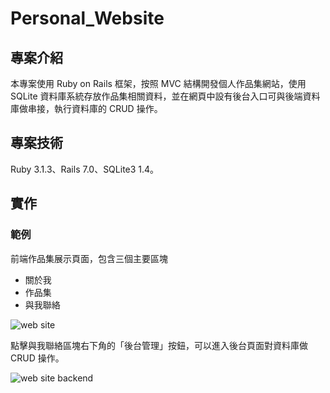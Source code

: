 # Personal_Website
## 專案介紹
本專案使用 Ruby on Rails 框架，按照 MVC 結構開發個人作品集網站，使用 SQLite 資料庫系統存放作品集相關資料，並在網頁中設有後台入口可與後端資料庫做串接，執行資料庫的 CRUD 操作。

## 專案技術
Ruby 3.1.3、Rails 7.0、SQLite3 1.4。

## 實作
### 範例
前端作品集展示頁面，包含三個主要區塊
* 關於我
* 作品集
* 與我聯絡

![web site](./fig/home.png)

點擊與我聯絡區塊右下角的「後台管理」按鈕，可以進入後台頁面對資料庫做 CRUD 操作。

![web site backend](./fig/admin.png)
